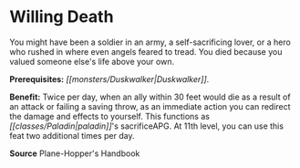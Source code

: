 ﻿---
cssclass: [feats]

---
# Willing Death

You might have been a soldier in an army, a self-sacrificing lover, or a hero who rushed in where even angels feared to tread. You died because you valued someone else's life above your own.

**Prerequisites:** _[[monsters/Duskwalker|Duskwalker]]_.

**Benefit:** Twice per day, when an ally within 30 feet would die as a result of an attack or failing a saving throw, as an immediate action you can redirect the damage and effects to yourself. This functions as _[[classes/Paladin|paladin]]_'s sacrificeAPG. At 11th level, you can use this feat two additional times per day.

**Source** Plane-Hopper's Handbook